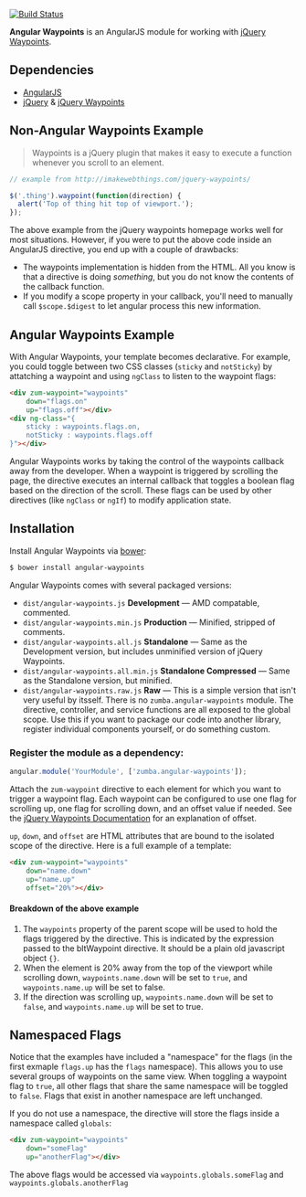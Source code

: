 [![Build Status](https://travis-ci.org/zumba/angular-waypoints.svg?branch=master)](https://travis-ci.org/zumba/angular-waypoints)

**Angular Waypoints** is an AngularJS module for working with [jQuery Waypoints](http://imakewebthings.com/jquery-waypoints/).

## Dependencies
* [AngularJS](https://angularjs.org/)
* [jQuery](http://jquery.com/) &amp; [jQuery Waypoints](http://imakewebthings.com/jquery-waypoints/)

## Non-Angular Waypoints Example

> Waypoints is a jQuery plugin that makes it easy to execute a function whenever you scroll to an element.

```js
// example from http://imakewebthings.com/jquery-waypoints/

$('.thing').waypoint(function(direction) {
  alert('Top of thing hit top of viewport.');
});
```

The above example from the jQuery waypoints homepage works well for most situations.  However, if you were to put the above code inside an AngularJS directive, you end up with a couple of drawbacks:

* The waypoints implementation is hidden from the HTML.  All you know is that a directive is doing *something*, but you do not know the contents of the callback function.
* If you modify a scope property in your callback, you'll need to manually call `$scope.$digest` to let angular process this new information.

## Angular Waypoints Example
With Angular Waypoints, your template becomes declarative.  For example, you could toggle between two CSS classes (`sticky` and `notSticky`) by attatching a waypoint and using `ngClass` to listen to the waypoint flags:

```html
<div zum-waypoint="waypoints"
    down="flags.on"
    up="flags.off"></div>
<div ng-class="{
    sticky : waypoints.flags.on,
    notSticky : waypoints.flags.off
}"></div>
```

Angular Waypoints works by taking the control of the waypoints callback away from the developer.  When a waypoint is triggered by scrolling the page, the directive executes an internal callback that toggles a boolean flag based on the direction of the scroll.  These flags can be used by other directives (like `ngClass` or `ngIf`) to modify application state.

## Installation
Install Angular Waypoints via [bower](http://bower.io/):

```bash
$ bower install angular-waypoints
```

Angular Waypoints comes with several packaged versions:

* `dist/angular-waypoints.js` **Development** &mdash; AMD compatable, commented.
* `dist/angular-waypoints.min.js` **Production** &mdash; Minified, stripped of comments.
* `dist/angular-waypoints.all.js` **Standalone** &mdash; Same as the Development version, but includes unminified version of jQuery Waypoints.
* `dist/angular-waypoints.all.min.js` **Standalone Compressed** &mdash; Same as the Standalone version, but minified.
* `dist/angular-waypoints.raw.js` **Raw** &mdash; This is a simple version that isn't very useful by itsself.  There is no `zumba.angular-waypoints` module.  The directive, controller, and service functions are all exposed to the global scope.  Use this if you want to package our code into another library, register individual components yourself, or do something custom.

### Register the module as a dependency:

```js
angular.module('YourModule', ['zumba.angular-waypoints']);
```

Attach the `zum-waypoint` directive to each element for which you want to trigger a waypoint flag.  Each waypoint can be configured to use one flag for scrolling up, one flag for scrolling down, and an offset value if needed.  See the [jQuery Waypoints Documentation](http://imakewebthings.com/jquery-waypoints/#doc-options) for an explanation of offset.

`up`, `down`, and `offset` are HTML attributes that are bound to the isolated scope of the directive.  Here is a full example of a template:

```html
<div zum-waypoint="waypoints"
    down="name.down"
    up="name.up"
    offset="20%"></div>
```
#### Breakdown of the above example

1. The `waypoints` property of the parent scope will be used to hold the flags triggered by the directive.  This is indicated by the expression passed to the bltWaypoint directive.  It should be a plain old javascript object `{}`.
2. When the element is 20% away from the top of the viewport while scrolling down, `waypoints.name.down` will be set to `true`, and `waypoints.name.up` will be set to false.
3. If the direction was scrolling up, `waypoints.name.down` will be set to `false`, and `waypoints.name.up` will be set to true.

## Namespaced Flags

Notice that the examples have included a "namespace" for the flags (in the first exmaple `flags.up` has the `flags` namespace).  This allows you to use several groups of waypoints on the same view. When toggling a waypoint flag to `true`, all other flags that share the same namespace will be toggled to `false`.  Flags that exist in another namespace are left unchanged.

If you do not use a namespace, the directive will store the flags inside a namespace called `globals`:

```html
<div zum-waypoint="waypoints"
    down="someFlag"
    up="anotherFlag"></div>
```

The above flags would be accessed via `waypoints.globals.someFlag` and `waypoints.globals.anotherFlag`

